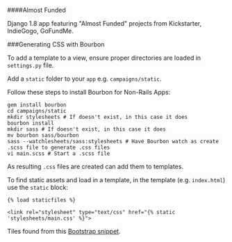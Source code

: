 ####Almost Funded

Django 1.8 app featuring "Almost Funded" projects from Kickstarter, IndieGogo, GoFundMe.  

###Generating CSS with Bourbon

To add a template to a view, ensure proper directories are loaded in `settings.py` file.

Add a `static` folder to your `app` e.g. `campaigns/static`.

Follow these steps to install Bourbon for Non-Rails Apps:
```
gem install bourbon
cd campaigns/static
mkdir stylesheets # If doesn't exist, in this case it does
bourbon install
mkdir sass # If doesn't exist, in this case it does
mv bourbon sass/bourbon
sass --watchlesheets/sass:stylesheets # Have Bourbon watch as create .scss file to generate .css files
vi main.scss # Start a .scss file
```
As resulting `.css` files are created can add them to templates. 

To find static assets and load in a template, in the template (e.g. `index.html`) use the `static` block:

```
{% load staticfiles %}

<link rel="stylesheet" type="text/css" href="{% static 'stylesheets/main.css' %}">
```

Tiles found from this [Bootstrap snippet](http://codepen.io/ace-subido/pen/ybxKJ).
